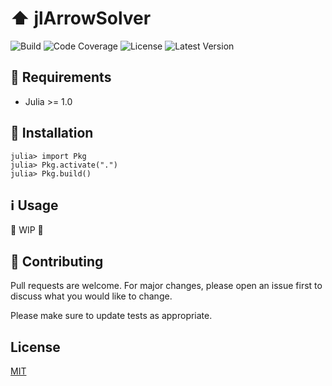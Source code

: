 
# ⬆️ jlArrowSolver

![Build](https://img.shields.io/github/workflow/status/Entze/jlArrowSolver/CI?label=Build&style=for-the-badge) ![Code Coverage](https://img.shields.io/codecov/c/github/entze/jlArrowSolver?label=Coverage&style=for-the-badge&token=YM9I3918WZ) ![License](https://img.shields.io/github/license/Entze/jlArrowSolver?label=License&style=for-the-badge) ![Latest Version](https://img.shields.io/github/v/release/Entze/jlArrowSolver?label=version&style=for-the-badge)


## 🎯 Requirements

- Julia >= 1.0

## 🔽 Installation

```julia-repl
julia> import Pkg
julia> Pkg.activate(".")
julia> Pkg.build()
```

## ℹ️ Usage

🚧 WIP 🚧

## 📝 Contributing

Pull requests are welcome. For major changes, please open an issue first to
discuss what you would like to change.

Please make sure to update tests as appropriate.

## License
[MIT](https://choosealicense.com/licenses/mit/)